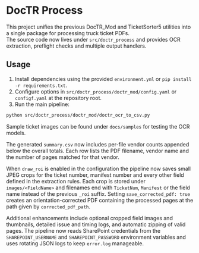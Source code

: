 # DocTR Process

This project unifies the previous DocTR_Mod and TicketSorter5 utilities into a single package for processing truck ticket PDFs.  
The source code now lives under `src/doctr_process` and provides OCR extraction, preflight checks and multiple output handlers.

## Usage

1. Install dependencies using the provided `environment.yml` or `pip install -r requirements.txt`.
2. Configure options in `src/doctr_process/doctr_mod/config.yaml` or `configf.yaml` at the repository root.
3. Run the main pipeline:

 ```bash
 python src/doctr_process/doctr_mod/doctr_ocr_to_csv.py
 ```

Sample ticket images can be found under `docs/samples` for testing the OCR models.

The generated `summary.csv` now includes per-file vendor counts appended below
the overall totals. Each row lists the PDF filename, vendor name and the number
of pages matched for that vendor.

When `draw_roi` is enabled in the configuration the pipeline now saves small
JPEG crops for the ticket number, manifest number and every other field defined
in the extraction rules. Each crop is stored under `images/<FieldName>` and
filenames end with `TicketNum`, `Manifest` or the field name instead of the
previous `_roi` suffix. Setting `save_corrected_pdf: true` creates an
orientation-corrected PDF containing the processed pages at the path given by
`corrected_pdf_path`.

Additional enhancements include optional cropped field images and thumbnails,
detailed issue and timing logs, and automatic zipping of valid pages. The
pipeline now reads SharePoint credentials from the `SHAREPOINT_USERNAME` and
`SHAREPOINT_PASSWORD` environment variables and uses rotating JSON logs to keep
`error.log` manageable.
